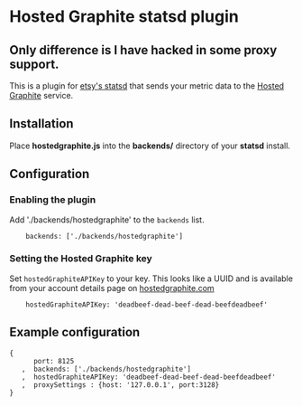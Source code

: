 # Hosted Graphite statsd plugin
## Only difference is I have hacked in some proxy support.

This is a plugin for [etsy's statsd](https://github.com/etsy/statsd) that sends your metric data to the [Hosted Graphite](http://www.hostedgraphite.com) service.

## Installation

Place **hostedgraphite.js** into the **backends/** directory of your **statsd** install.

## Configuration

### Enabling the plugin

Add './backends/hostedgraphite' to the ```backends``` list.

```
	backends: ['./backends/hostedgraphite']
```

### Setting the Hosted Graphite key

Set ```hostedGraphiteAPIKey``` to your key. This looks like a UUID and is available from your account details page on [hostedgraphite.com](hostedgraphite.com)

```
	hostedGraphiteAPIKey: 'deadbeef-dead-beef-dead-beefdeadbeef'
```

## Example configuration

```
{
      port: 8125
   ,  backends: ['./backends/hostedgraphite']
   ,  hostedGraphiteAPIKey: 'deadbeef-dead-beef-dead-beefdeadbeef'
   ,  proxySettings : {host: '127.0.0.1', port:3128}
}
```
